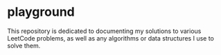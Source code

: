 # playground
This repository is dedicated to documenting my solutions to various LeetCode problems, as well as any algorithms or data structures I use to solve them.
